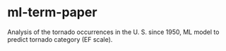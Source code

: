 # ml-term-paper
Analysis of the tornado occurrences in the U. S. since 1950, ML model to predict tornado category (EF scale).
